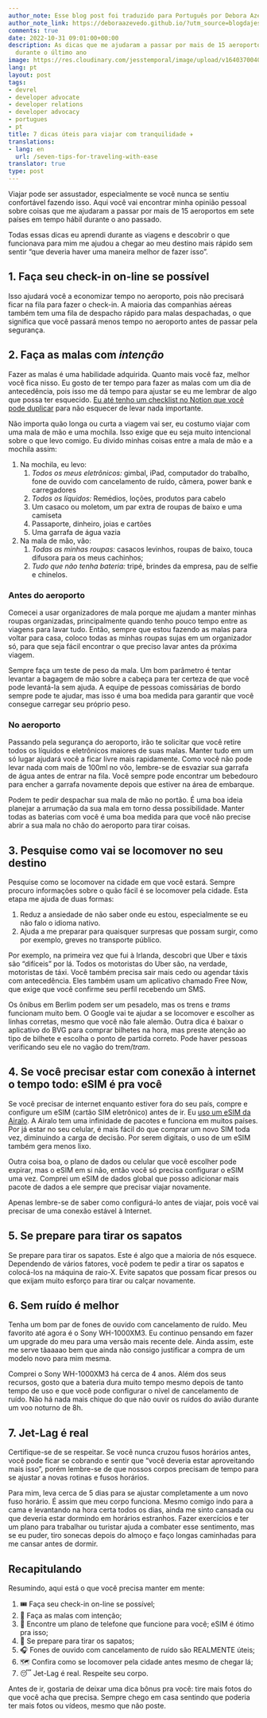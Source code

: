 ```yaml
---
author_note: Esse blog post foi traduzido para Português por Debora Azevedo.
author_note_link: https://deboraazevedo.github.io/?utm_source=blogdajess
comments: true
date: 2022-10-31 09:01:00+00:00
description: As dicas que me ajudaram a passar por mais de 15 aeroportos rapidamente
  durante o último ano
image: https://res.cloudinary.com/jesstemporal/image/upload/v1640370040/covers/variados_aanizj.png
lang: pt
layout: post
tags:
- devrel
- developer advocate
- developer relations
- developer advocacy
- portugues
- pt
title: 7 dicas úteis para viajar com tranquilidade ✈️
translations:
- lang: en
  url: /seven-tips-for-traveling-with-ease
translator: true
type: post
---
```


Viajar pode ser assustador, especialmente se você nunca se sentiu confortável fazendo isso. Aqui você vai encontrar minha opinião pessoal sobre coisas que me ajudaram a passar por mais de 15 aeroportos em sete países em tempo hábil durante o ano passado.

Todas essas dicas eu aprendi durante as viagens e descobrir o que funcionava para mim me ajudou a chegar ao meu destino mais rápido sem sentir “que deveria haver uma maneira melhor de fazer isso”.
 
## 1. Faça seu check-in on-line se possível 

Isso ajudará você a economizar tempo no aeroporto, pois não precisará ficar na fila para fazer o check-in. A maioria das companhias aéreas também tem uma fila de despacho rápido para malas despachadas, o que significa que você passará menos tempo no aeroporto antes de passar pela segurança.

## 2. Faça as malas com _intenção_

Fazer as malas é uma habilidade adquirida. Quanto mais você faz, melhor você fica nisso. Eu gosto de ter tempo para fazer as malas com um dia de antecedência, pois isso me dá tempo para ajustar se eu me lembrar de algo que possa ter esquecido. [Eu até tenho um checklist no Notion que você pode duplicar](https://rose-chicory-ed7.notion.site/Checklist-de-Viagem-Template-83cb93cbbf1042eba65e186157212018) para não esquecer de levar nada importante.

Não importa quão longa ou curta a viagem vai ser, eu costumo viajar com uma mala de mão e uma mochila. Isso exige que eu seja muito intencional sobre o que levo comigo. Eu divido minhas coisas entre a mala de mão e a mochila assim:

1. Na mochila, eu levo:
   1. *Todos os meus eletrônicos:* gimbal, iPad, computador do trabalho, fone de ouvido com cancelamento de ruído, câmera, power bank e carregadores
   2. *Todos os líquidos:* Remédios, loções, produtos para cabelo
   3. Um casaco ou moletom, um par extra de roupas de baixo e uma camiseta
   4. Passaporte, dinheiro, joias e cartões 
   5. Uma garrafa de água vazia
2. Na mala de mão, vão:
   1. *Todas as minhas roupas:* casacos levinhos, roupas de baixo, touca difusora para os meus cachinhos;
   2. *Tudo que não tenha bateria:* tripé, brindes da empresa, pau de selfie e chinelos.

### Antes do aeroporto

Comecei a usar organizadores de mala porque me ajudam a manter minhas roupas organizadas, principalmente quando tenho pouco tempo entre as viagens para lavar tudo. Então, sempre que estou fazendo as malas para voltar para casa, coloco todas as minhas roupas sujas em um organizador só, para que seja fácil encontrar o que preciso lavar antes da próxima viagem.

Sempre faça um teste de peso da mala. Um bom parâmetro é tentar levantar a bagagem de mão sobre a cabeça para ter certeza de que você pode levantá-la sem ajuda. A equipe de pessoas comissárias de bordo sempre pode te ajudar, mas isso é uma boa medida para garantir que você consegue carregar seu próprio peso.
 
### No aeroporto 

Passando pela segurança do aeroporto, irão te solicitar que você retire todos os líquidos e eletrônicos maiores de suas malas. Manter tudo em um só lugar ajudará você a ficar livre mais rapidamente. Como você não pode levar nada com mais de 100ml no vôo, lembre-se de esvaziar sua garrafa de água antes de entrar na fila. Você sempre pode encontrar um bebedouro para encher a garrafa novamente depois que estiver na área de embarque.

Podem te pedir despachar sua mala de mão no portão. É uma boa ideia planejar a arrumação da sua mala em torno dessa possibilidade. Manter todas as baterias com você é uma boa medida para que você não precise abrir a sua mala no chão do aeroporto para tirar coisas.


## 3. Pesquise como vai se locomover no seu destino

Pesquise como se locomover na cidade em que você estará. Sempre procuro informações sobre o quão fácil é se locomover pela cidade. Esta etapa me ajuda de duas formas:

1. Reduz a ansiedade de não saber onde eu estou, especialmente se eu não falo o idioma nativo. 
1. Ajuda a me preparar para quaisquer surpresas que possam surgir, como por exemplo, greves no transporte público.

Por exemplo, na primeira vez que fui à Irlanda, descobri que Uber e táxis são “difíceis” por lá. Todos os motoristas do Uber são, na verdade, motoristas de táxi. Você também precisa sair mais cedo ou agendar táxis com antecedência. Eles também usam um aplicativo chamado Free Now, que exige que você confirme seu perfil recebendo um SMS.

Os ônibus em Berlim podem ser um pesadelo, mas os trens e *trams* funcionam muito bem. O Google vai te ajudar a se locomover e escolher as linhas corretas, mesmo que você não fale alemão. Outra dica é baixar o aplicativo do BVG para comprar bilhetes na hora, mas preste atenção ao tipo de bilhete e escolha o ponto de partida correto. Pode haver pessoas verificando seu ele no vagão do trem/*tram*.

## 4. Se você precisar estar com conexão à internet o tempo todo: eSIM é pra você
 
Se você precisar de internet enquanto estiver fora do seu país, compre e configure um eSIM (cartão SIM eletrônico) antes de ir. Eu [uso um eSIM da Airalo](https://ref.airalo.com/a1bF). A Airalo tem uma infinidade de pacotes e funciona em muitos países. Por já estar no seu celular, é mais fácil do que comprar um novo SIM toda vez, diminuindo a carga de decisão. Por serem digitais, o uso de um eSIM também gera menos lixo.

Outra coisa boa, o plano de dados ou celular que você escolher pode expirar, mas o eSIM em si não, então você só precisa configurar o eSIM uma vez. Comprei um eSIM de dados global que posso adicionar mais pacote de dados a ele sempre que precisar viajar novamente.

Apenas lembre-se de saber como configurá-lo antes de viajar, pois você vai precisar de uma conexão estável à Internet.

## 5. Se prepare para tirar os sapatos

Se prepare para tirar os sapatos. Este é algo que a maioria de nós esquece. Dependendo de vários fatores, você podem te pedir a tirar os sapatos e colocá-los na máquina de raio-X. Evite sapatos que possam ficar presos ou que exijam muito esforço para tirar ou calçar novamente.

## 6. Sem ruído é melhor

Tenha um bom par de fones de ouvido com cancelamento de ruído. Meu favorito até agora é o Sony WH-1000XM3. Eu continuo pensando em fazer um upgrade do meu para uma versão mais recente dele. Ainda assim, este me serve tãaaaao bem que ainda não consigo justificar a compra de um modelo novo para mim mesma.
 
Comprei o Sony WH-1000XM3 há cerca de 4 anos. Além dos seus recursos, gosto que a bateria dura muito tempo mesmo depois de tanto tempo de uso e que você pode configurar o nível de cancelamento de ruído. Não há nada mais chique do que não ouvir os ruídos do avião durante um voo noturno de 8h.

## 7. Jet-Lag é real

Certifique-se de se respeitar. Se você nunca cruzou fusos horários antes, você pode ficar se cobrando e sentir que “você deveria estar aproveitando mais isso”, porém lembre-se de que nossos corpos precisam de tempo para se ajustar a novas rotinas e fusos horários.

Para mim, leva cerca de 5 dias para se ajustar completamente a um novo fuso horário. É assim que meu corpo funciona. Mesmo comigo indo para a cama e levantando na hora certa todos os dias, ainda me sinto cansada ou que deveria estar dormindo em horários estranhos. Fazer exercícios e ter um plano para trabalhar ou turistar ajuda a combater esse sentimento, mas se eu puder, tiro sonecas depois do almoço e faço longas caminhadas para me cansar antes de dormir.

## Recapitulando

Resumindo, aqui está o que você precisa manter em mente:

1. 🎟️ Faça seu check-in on-line se possível;
1. 🧳 Faça as malas com intenção;
1. 📱 Encontre um plano de telefone que funcione para você; eSIM é ótimo pra isso;
1. 👟 Se prepare para tirar os sapatos;
1. 🎧 Fones de ouvido com cancelamento de ruído são REALMENTE úteis;
1. 🗺️ Confira como se locomover pela cidade antes mesmo de chegar lá;
1. 😴 Jet-Lag é real. Respeite seu corpo.
 
Antes de ir, gostaria de deixar uma dica bônus pra você: tire mais fotos do que você acha que precisa. Sempre chego em casa sentindo que poderia ter mais fotos ou vídeos, mesmo que não poste.
